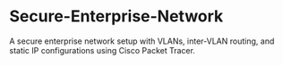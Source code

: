 # Secure-Enterprise-Network
A secure enterprise network setup with VLANs, inter-VLAN routing, and static IP configurations using Cisco Packet Tracer.
